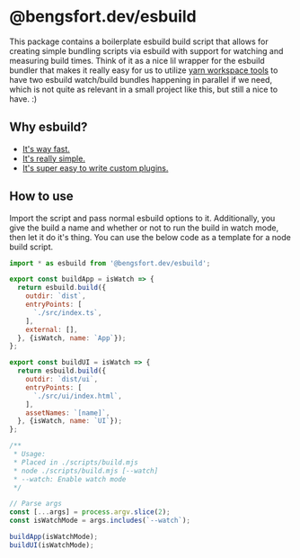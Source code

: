 # @bengsfort.dev/esbuild

This package contains a boilerplate esbuild build script that allows for creating simple bundling scripts via esbuild with support for watching and measuring build times. Think of it as a nice lil wrapper for the esbuild bundler that makes it really easy for us to utilize [yarn workspace tools](https://yarnpkg.com/cli/workspaces/foreach) to have two esbuild watch/build bundles happening in parallel if we need, which is not quite as relevant in a small project like this, but still a nice to have. :)

## Why esbuild?

- [It's way fast.](https://esbuild.github.io/faq/#why-is-esbuild-fast)
- [It's really simple.](https://esbuild.github.io/getting-started/)
- [It's super easy to write custom plugins.](https://esbuild.github.io/plugins/#using-plugins)

## How to use

Import the script and pass normal esbuild options to it. Additionally, you give the build a name and whether or not to run the build in watch mode, then let it do it's thing. You can use the below code as a template for a node build script.

```js
import * as esbuild from '@bengsfort.dev/esbuild';

export const buildApp = isWatch => {
  return esbuild.build({
    outdir: `dist`,
    entryPoints: [
      `./src/index.ts`,
    ],
    external: [],
  }, {isWatch, name: `App`});
};

export const buildUI = isWatch => {
  return esbuild.build({
    outdir: `dist/ui`,
    entryPoints: [
      `./src/ui/index.html`,
    ],
    assetNames: `[name]`,
  }, {isWatch, name: `UI`});
};

/**
 * Usage:
 * Placed in ./scripts/build.mjs
 * node ./scripts/build.mjs [--watch]
 * --watch: Enable watch mode
 */

// Parse args
const [...args] = process.argv.slice(2);
const isWatchMode = args.includes(`--watch`);

buildApp(isWatchMode);
buildUI(isWatchMode);

```
